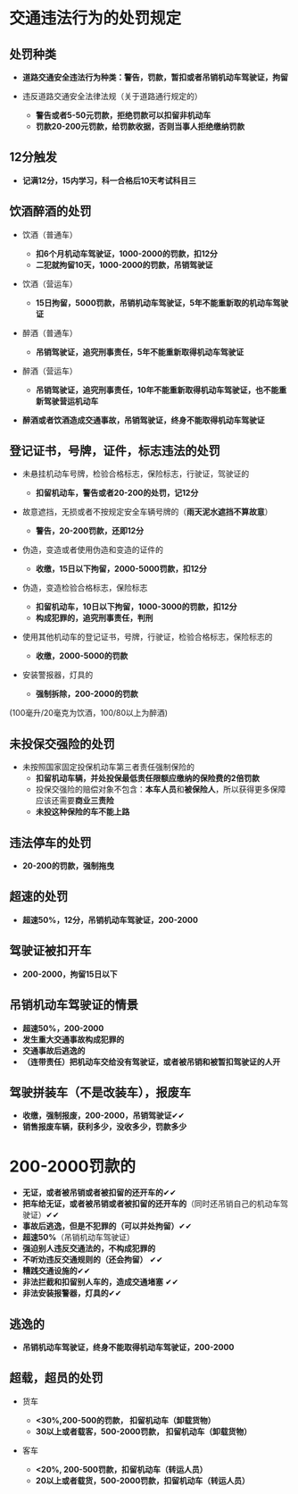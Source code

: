 # 交通违法行为的处罚规定

## 处罚种类
+ **道路交通安全违法行为种类：警告，罚款，暂扣或者吊销机动车驾驶证，拘留**


+ 违反道路交通安全法律法规（关于道路通行规定的）
	+ **警告或者5-50元罚款，拒绝罚款可以扣留非机动车**
	+ **罚款20-200元罚款，给罚款收据，否则当事人拒绝缴纳罚款**


## 12分触发
+ **记满12分，15内学习，科一合格后10天考试科目三**

## 饮酒醉酒的处罚
+ 饮酒（普通车）
	+ **扣6个月机动车驾驶证，1000-2000的罚款，扣12分**
	+ **二犯就拘留10天，1000-2000的罚款，吊销驾驶证**
+ 饮酒（营运车）
	+ **15日拘留，5000罚款，吊销机动车驾驶证，5年不能重新取的机动车驾驶证**

+ 醉酒（普通车）
	+ **吊销驾驶证，追究刑事责任，5年不能重新取得机动车驾驶证**
+ 醉酒（营运车）
	+ **吊销驾驶证，追究刑事责任，10年不能重新取得机动车驾驶证，也不能重新驾驶营运机动车**

+ **醉酒或者饮酒造成交通事故，吊销驾驶证，终身不能取得机动车驾驶证**


## 登记证书，号牌，证件，标志违法的处罚
+ 未悬挂机动车号牌，检验合格标志，保险标志，行驶证，驾驶证的
	+ **扣留机动车，警告或者20-200的处罚，记12分**

+ 故意遮挡，无损或者不按规定安全车辆号牌的（**雨天泥水遮挡不算故意**）
	+ **警告，20-200罚款，还即12分**

+ 伪造，变造或者使用伪造和变造的证件的
	+ **收缴，15日以下拘留，2000-5000罚款，扣12分**

+ 伪造，变造检验合格标志，保险标志
	+ **扣留机动车，10日以下拘留，1000-3000的罚款，扣12分**
	+ **构成犯罪的，追究刑事责任，判刑**

+ 使用其他机动车的登记证书，号牌，行驶证，检验合格标志，保险标志的
	+ **收缴，2000-5000的罚款**

+ 安装警报器，灯具的
	+ **强制拆除，200-2000的罚款**

(100毫升/20毫克为饮酒，100/80以上为醉酒)


## 未投保交强险的处罚
+ 未按照国家固定投保机动车第三者责任强制保险的
	+ **扣留机动车辆，并处投保最低责任限额应缴纳的保险费的2倍罚款**
	+ 投保交强险的赔偿对象不包含：**本车人员**和**被保险人**，所以获得更多保障应该还需要**商业三责险**
	+ **未投这种保险的车不能上路**

## 违法停车的处罚
+ **20-200的罚款，强制拖曳**


## 超速的处罚
+	**超速50%，12分，吊销机动车驾驶证，200-2000**

## 驾驶证被扣开车
+ **200-2000，拘留15日以下**

## 吊销机动车驾驶证的情景
+ **超速50%，200-2000**
+ **发生重大交通事故构成犯罪的**
+ **交通事故后逃逸的**
+ **（连带责任）把机动车交给没有驾驶证，或者被吊销和被暂扣驾驶证的人开**

## 驾驶拼装车（不是改装车），报废车
+ **收缴，强制报废，200-2000，吊销驾驶证**✔✔
+ **销售报废车辆，获利多少，没收多少，罚款多少**

# 200-2000罚款的
+ **无证，或者被吊销或者被扣留的还开车的**✔✔
+ **把车给无证，或者被吊销或者被扣留的还开车的**（同时还吊销自己的机动车驾驶证）✔✔
+ **事故后逃逸，但是不犯罪的（可以并处拘留）**✔✔
+ **超速50%**（吊销机动车驾驶证）
+ **强迫别人违反交通法的，不构成犯罪的**
+ **不听劝违反交通规则的（还会拘留）** ✔✔
+ **糟践交通设施的**✔✔
+ **非法拦截和扣留别人车的，造成交通堵塞** ✔✔
+ **非法安装报警器，灯具的**✔✔

## 逃逸的
+ **吊销机动车驾驶证，终身不能取得机动车驾驶证，200-2000**

## 超载，超员的处罚
+ 货车
	+ **<30%,200-500的罚款， 扣留机动车（卸载货物）**
	+ **30以上或者载客，500-2000罚款， 扣留机动车（卸载货物）**

+ 客车
	+ **<20%, 200-500罚款，扣留机动车（转运人员）**
	+ **20以上或者载货，500-2000罚款，扣留机动车（转运人员）**